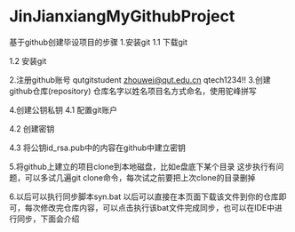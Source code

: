 # JinJianxiangMyGithubProject
基于github创建毕设项目的步骤
1.安装git
1.1 下载git

1.2 安装git

2.注册github账号
    qutgitstudent
    zhouwei@qut.edu.cn
    qtech1234!!
3.创建github仓库(repository)
仓库名字以姓名项目名方式命名，使用驼峰拼写

4.创建公钥私钥
4.1 配置git账户

4.2 创建密钥

4.3 将公钥id_rsa.pub中的内容在github中建立密钥

5.将github上建立的项目clone到本地磁盘，比如e盘底下某个目录
这步执行有问题，可以多试几遍git clone命令，每次试之前要把上次clone的目录删掉

6.以后可以执行同步脚本syn.bat
以后可以直接在本页面下载该文件到你的仓库即可，每次修改完仓库内容，可以点击执行该bat文件完成同步，也可以在IDE中进行同步，下面会介绍